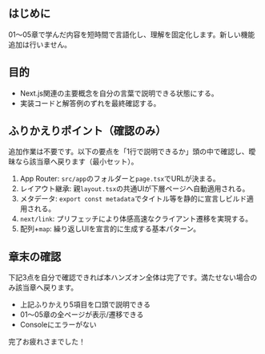 ## はじめに

01〜05章で学んだ内容を短時間で言語化し、理解を固定化します。新しい機能追加は行いません。

## 目的

- Next.js関連の主要概念を自分の言葉で説明できる状態にする。
- 実装コードと解答例のずれを最終確認する。

## ふりかえりポイント（確認のみ）

追加作業は不要です。以下の要点を「1行で説明できるか」頭の中で確認し、曖昧なら該当章へ戻ります（最小セット）。

1. App Router: `src/app`のフォルダーと`page.tsx`でURLが決まる。
2. レイアウト継承: 親`layout.tsx`の共通UIが下層ページへ自動適用される。
3. メタデータ: `export const metadata`でタイトル等を静的に宣言しビルド適用される。
4. `next/link`: プリフェッチにより体感高速なクライアント遷移を実現する。
5. 配列+`map`: 繰り返しUIを宣言的に生成する基本パターン。

## 章末の確認

下記3点を自分で確認できれば本ハンズオン全体は完了です。満たせない場合のみ該当章へ戻ります。

- 上記ふりかえり5項目を口頭で説明できる
- 01〜05章の全ページが表示/遷移できる
- Consoleにエラーがない

完了お疲れさまでした！
